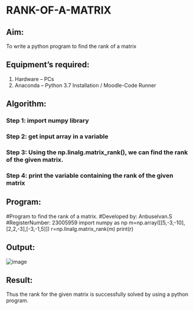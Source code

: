 # RANK-OF-A-MATRIX
## Aim:
To write a python program to find the rank of a matrix
## Equipment’s required:
1. 	Hardware – PCs
2. 	Anaconda – Python 3.7 Installation / Moodle-Code Runner
## Algorithm:
### Step 1: import numpy library 
### Step 2: get input array in a variable
### Step 3: Using the np.linalg.matrix_rank(), we can find the rank of the given matrix.
### Step 4: print the variable containing the rank of the given matrix
## Program:
#Program to find the rank of a matrix.
#Developed by: Anbuselvan.S
#RegisterNumber: 23005959
import numpy as np
m=np.array([[5,-3,-10],[2,2,-3],[-3,-1,5]])
r=np.linalg.matrix_rank(m)
print(r)
## Output:
![image](https://github.com/anbuselvan1519/RANK-OF-A-MATRIX/assets/139841744/e8310485-2d88-4497-9550-887e3905365f)

## Result:
Thus the rank for the given matrix is successfully solved by  using a python program.

